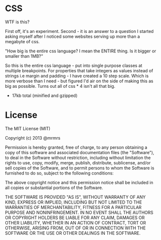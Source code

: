 # CSS

WTF is this?

First off, it's an experiment.
Second - it is an answer to a question I started asking myself after
I noticed some websites serving up more than a megabyte of css.

"How big is the entire css language? I mean the ENTIRE thing. Is it bigger or smaller than 1MB?"

So this is the entire css language - put into single purpose classes at multiple breakpoints.
For properties that take integers as values instead of strings i.e margin and padding - I have
created a 10 step scale. Which is more verbose than I need - but figured I'd air on the side
of making this as big as possible. Turns out all of css * 4 isn't all that big.

* 17kb total (minified and gzipped)

# License

The MIT License (MIT)

Copyright (c) 2013 @mrmrs

Permission is hereby granted, free of charge, to any person obtaining a copy
of this software and associated documentation files (the "Software"), to deal
in the Software without restriction, including without limitation the rights
to use, copy, modify, merge, publish, distribute, sublicense, and/or sell
copies of the Software, and to permit persons to whom the Software is
furnished to do so, subject to the following conditions:

The above copyright notice and this permission notice shall be included in
all copies or substantial portions of the Software.

THE SOFTWARE IS PROVIDED "AS IS", WITHOUT WARRANTY OF ANY KIND, EXPRESS OR
IMPLIED, INCLUDING BUT NOT LIMITED TO THE WARRANTIES OF MERCHANTABILITY,
FITNESS FOR A PARTICULAR PURPOSE AND NONINFRINGEMENT. IN NO EVENT SHALL THE
AUTHORS OR COPYRIGHT HOLDERS BE LIABLE FOR ANY CLAIM, DAMAGES OR OTHER
LIABILITY, WHETHER IN AN ACTION OF CONTRACT, TORT OR OTHERWISE, ARISING FROM,
OUT OF OR IN CONNECTION WITH THE SOFTWARE OR THE USE OR OTHER DEALINGS IN
THE SOFTWARE.

